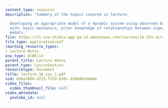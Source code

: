 ```yaml
---
content_type: resource
description: 'Summary of the topics covered in lecture:

  developing an appropriate model of a dynamic system using observed data combined
  with: basic mechanics, prior knowledge of relationships between signals and input/output
  modals.'
file: https://ol-ocw-studio-app-qa.s3.amazonaws.com/courses/16-333-aircraft-stability-and-control-fall-2004/b36a3809af23f539b20cd26606c60e6e_lecture_16_sys_1.pdf
file_type: application/pdf
learning_resource_types:
- Lecture Notes
ocw_type: OCWFile
parent_title: Lecture Notes
parent_type: CourseSection
resourcetype: Document
title: lecture_16_sys_1.pdf
uid: b36a3809-af23-f539-b20c-d26606c60e6e
video_files:
  video_thumbnail_file: null
video_metadata:
  youtube_id: null
---
```


